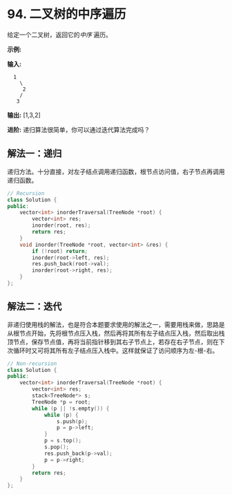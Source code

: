 #  94. 二叉树的中序遍历

给定一个二叉树，返回它的*中序* 遍历。

**示例:**

**输入:**

```
  1
    \
     2
    /
   3
```

**输出:** [1,3,2]

**进阶:** 递归算法很简单，你可以通过迭代算法完成吗？



## 解法一：递归

递归方法。十分直接，对左子结点调用递归函数，根节点访问值，右子节点再调用递归函数。

```C++
// Recursion
class Solution {
public:
    vector<int> inorderTraversal(TreeNode *root) {
        vector<int> res;
        inorder(root, res);
        return res;
    }
    void inorder(TreeNode *root, vector<int> &res) {
        if (!root) return;
        inorder(root->left, res);
        res.push_back(root->val);
        inorder(root->right, res);
    }
};
```



## 解法二：迭代

非递归使用栈的解法，也是符合本题要求使用的解法之一，需要用栈来做，思路是从根节点开始，先将根节点压入栈，然后再将其所有左子结点压入栈，然后取出栈顶节点，保存节点值，再将当前指针移到其右子节点上，若存在右子节点，则在下次循环时又可将其所有左子结点压入栈中。这样就保证了访问顺序为左-根-右。

```C++
// Non-recursion
class Solution {
public:
    vector<int> inorderTraversal(TreeNode *root) {
        vector<int> res;
        stack<TreeNode*> s;
        TreeNode *p = root;
        while (p || !s.empty()) {
            while (p) {
                s.push(p);
                p = p->left;
            }
            p = s.top();
            s.pop();
            res.push_back(p->val);
            p = p->right;
        }
        return res;
    }
};
```

